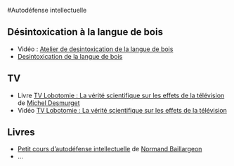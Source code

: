#Autodéfense intellectuelle

## Désintoxication à la langue de bois
- Vidéo : [Atelier de desintoxication de la langue de bois](https://www.youtube.com/watch?v=qYfx99MU3I8)
- [Desintoxication de la langue de bois](http://www.scoplepave.org/dictionnaire-de-la-langue-de-bois)

## TV
- Livre [TV Lobotomie : La vérité scientifique sur les effets de la télévision](http://www.amazon.fr/TV-Lobotomie-v%C3%A9rit%C3%A9-scientifique-t%C3%A9l%C3%A9vision/dp/2290038059/ref=la_B004MONCPA_1_2?s=books&ie=UTF8&qid=1434901699&sr=1-2) de [Michel Desmurget](http://www.wikiwand.com/fr/Michel_Desmurget)
- Vidéo [TV Lobotomie : La vérité scientifique sur les effets de la télévision](http://youtu.be/NvMNf0Po1wY)


## Livres
- [Petit cours d’autodéfense intellectuelle](http://www.luxediteur.com/autodefenseintellectuelle) de [Normand Baillargeon](http://www.wikiwand.com/fr/Normand_Baillargeon)
- ...



